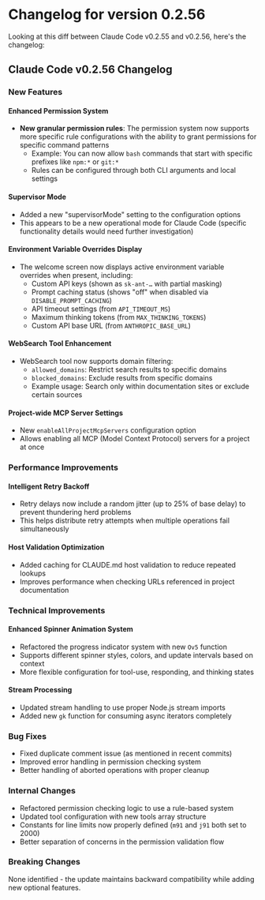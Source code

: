 # Changelog for version 0.2.56

Looking at this diff between Claude Code v0.2.55 and v0.2.56, here's the changelog:

## Claude Code v0.2.56 Changelog

### New Features

#### Enhanced Permission System
- **New granular permission rules**: The permission system now supports more specific rule configurations with the ability to grant permissions for specific command patterns
  - Example: You can now allow `bash` commands that start with specific prefixes like `npm:*` or `git:*`
  - Rules can be configured through both CLI arguments and local settings
  
#### Supervisor Mode
- Added a new "supervisorMode" setting to the configuration options
- This appears to be a new operational mode for Claude Code (specific functionality details would need further investigation)

#### Environment Variable Overrides Display
- The welcome screen now displays active environment variable overrides when present, including:
  - Custom API keys (shown as `sk-ant-…` with partial masking)
  - Prompt caching status (shows "off" when disabled via `DISABLE_PROMPT_CACHING`)
  - API timeout settings (from `API_TIMEOUT_MS`)
  - Maximum thinking tokens (from `MAX_THINKING_TOKENS`)
  - Custom API base URL (from `ANTHROPIC_BASE_URL`)

#### WebSearch Tool Enhancement
- WebSearch tool now supports domain filtering:
  - `allowed_domains`: Restrict search results to specific domains
  - `blocked_domains`: Exclude results from specific domains
  - Example usage: Search only within documentation sites or exclude certain sources

#### Project-wide MCP Server Settings
- New `enableAllProjectMcpServers` configuration option
- Allows enabling all MCP (Model Context Protocol) servers for a project at once

### Performance Improvements

#### Intelligent Retry Backoff
- Retry delays now include a random jitter (up to 25% of base delay) to prevent thundering herd problems
- This helps distribute retry attempts when multiple operations fail simultaneously

#### Host Validation Optimization
- Added caching for CLAUDE.md host validation to reduce repeated lookups
- Improves performance when checking URLs referenced in project documentation

### Technical Improvements

#### Enhanced Spinner Animation System
- Refactored the progress indicator system with new `Ov5` function
- Supports different spinner styles, colors, and update intervals based on context
- More flexible configuration for tool-use, responding, and thinking states

#### Stream Processing
- Updated stream handling to use proper Node.js stream imports
- Added new `gk` function for consuming async iterators completely

### Bug Fixes

- Fixed duplicate comment issue (as mentioned in recent commits)
- Improved error handling in permission checking system
- Better handling of aborted operations with proper cleanup

### Internal Changes

- Refactored permission checking logic to use a rule-based system
- Updated tool configuration with new tools array structure
- Constants for line limits now properly defined (`m91` and `j91` both set to 2000)
- Better separation of concerns in the permission validation flow

### Breaking Changes

None identified - the update maintains backward compatibility while adding new optional features.
